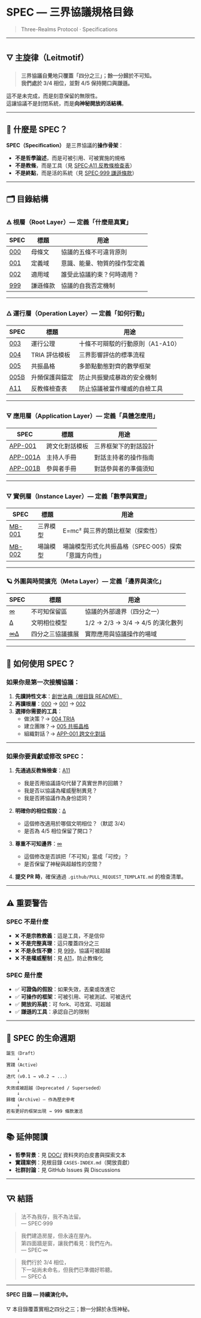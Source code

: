 # SPEC — 三界協議規格目錄
> Three-Realms Protocol · Specifications

---

## 🜄 主旋律（Leitmotif）

> **三界協議自覺地只覆蓋「四分之三」；餘一分歸於不可知。**  
> **我們處於 3/4 相位，並對 4/5 保持開口與謙遜。**

這不是未完成，而是刻意保留的無限性。  
這讓協議不是封閉系統，而是**向神秘開放的活結構**。

---

## 📖 什麼是 SPEC？

**SPEC（Specification）** 是三界協議的**操作骨架**：

- **不是哲學論述**，而是可被引用、可被實施的規格
- **不是教條**，而是工具（見 [SPEC·A11 反教條檢查表](SPEC·A11-Anti-Dogma-Checklist.md)）
- **不是終點**，而是活的系統（見 [SPEC·999 謙遜條款](999-Humility-Clause.md)）

---

## 🗂️ 目錄結構

### 🜁 根層（Root Layer）— 定義「什麼是真實」

| SPEC | 標題 | 用途 |
|------|------|------|
| [000](SPEC·000-Protocol-Prime.md) | 母條文 | 協議的五條不可違背原則 |
| [001](SPEC·001-Definitions.md) | 定義域 | 意識、能量、物質的操作型定義 |
| [002](SPEC·002-Scope-and-Applicability.md) | 適用域 | 誰受此協議約束？何時適用？ |
| [999](SPEC·999-Humility-Clause.md) | 謙遜條款 | 協議的自我否定機制 |

---

### 🜂 運行層（Operation Layer）— 定義「如何行動」

| SPEC | 標題 | 用途 |
|------|------|------|
| [003](003-operational-axioms.md) | 運行公理 | 十條不可辯駁的行動原則（A1-A10） |
| [004](004-TRIA-Template.md) | TRIA 評估模板 | 三界影響評估的標準流程 |
| [005](005-Resonance-Lattice.md) | 共振晶格 | 多節點動態對齊的數學框架 |
| [005B](005B-Uplift-Safeguards.md) | 升頻保護與錨定 | 防止共振變成暴政的安全機制 |
| [A11](SPEC·A11-Anti-Dogma-Checklist.md) | 反教條檢查表 | 防止協議被當作權威的自檢工具 |

---

### 🜃 應用層（Application Layer）— 定義「具體怎麼用」

| SPEC | 標題 | 用途 |
|------|------|------|
| [APP-001](SPEC·APP-001-Cross-Cultural-Dialogue.md) | 跨文化對話模板 | 三界框架下的對話設計 |
| [APP-001A](SPEC·APP-001A-Facilitator-Guide.md) | 主持人手冊 | 對話主持者的操作指南 |
| [APP-001B](SPEC·APP-001B-Participant-Guide.md) | 參與者手冊 | 對話參與者的準備須知 |

---

### 🜄 實例層（Instance Layer）— 定義「數學與實證」

| SPEC | 標題 | 用途 |
|------|------|------|
| [MB-001](MB/MB-001-Mathematical-Bridge.md) | 三界模型 | E=mc² 與三界的類比框架（探索性） |
| [MB-002](MB/MB-002-Triadic-Resonance-Field.md) | 場論模型 | 場論模型形式化共振晶格（SPEC·005）探索「意識方向性」 |

---

### 🪐 外圍與時間擴充（Meta Layer）— 定義「邊界與演化」

| SPEC | 標題 | 用途 |
|------|------|------|
| [∞](SPEC·∞-The-Unknowable-Reserve.md) | 不可知保留區 | 協議的外部邊界（四分之一） |
| [∆](SPEC·∆-Civilization-Phase-Model.md) | 文明相位模型 | 1/2 → 2/3 → 3/4 → 4/5 的演化數列 |
| [∞∆](SPEC·∞∆-The-Fourth-Fraction.md) | 四分之三協議擴展 | 實際應用與協議操作的場域 |

---

## 🧭 如何使用 SPEC？

### 如果你是第一次接觸協議：

1. **先讀詩性文本**：[創世法典（根目錄 README）](../README.md)
2. **再讀根層**：[000](SPEC·000-Protocol-Prime.md) → [001](SPEC·001-Definitions.md) → [002](SPEC·002-Scope-and-Applicability.md)
3. **選擇你需要的工具**：
   - 做決策？→ [004 TRIA](SPEC·004-TRIA-Template.md)
   - 建立團隊？→ [005 共振晶格](SPEC·005-Resonance-Lattice.md)
   - 組織對話？→ [APP-001 跨文化對話](SPEC·APP-001-Cross-Cultural-Dialogue.md)

---

### 如果你要貢獻或修改 SPEC：

1. **先通過反教條檢查**：[A11](SPEC·A11-Anti-Dogma-Checklist.md)
   - 我是否用協議語句代替了真實世界的回饋？
   - 我是否以協議為權威壓制異見？
   - 我是否將協議作為身份認同？

2. **明確你的相位假設**：[∆](SPEC·∆-Civilization-Phase-Model.md)
   - 這個修改適用於哪個文明相位？（默認 3/4）
   - 是否為 4/5 相位保留了開口？

3. **尊重不可知邊界**：[∞](SPEC·∞-The-Unknowable-Reserve.md)
   - 這個修改是否誤把「不可知」當成「可控」？
   - 是否保留了神秘與超越性的空間？

4. **提交 PR 時**，確保通過 `.github/PULL_REQUEST_TEMPLATE.md` 的檢查清單。

---

## ⚠️ 重要警告

### SPEC 不是什麼

- ❌ **不是宗教教義**：這是工具，不是信仰
- ❌ **不是完整真理**：這只覆蓋四分之三
- ❌ **不是永恆不變**：見 [999](SPEC·999-Humility-Clause.md)，協議可被超越
- ❌ **不是權威壓制**：見 [A11](SPEC·A11-Anti-Dogma-Checklist.md)，防止教條化

### SPEC 是什麼

- ✅ **可證偽的假設**：如果失效，丟棄或改進它
- ✅ **可操作的框架**：可被引用、可被測試、可被迭代
- ✅ **開放的系統**：可 fork、可改寫、可超越
- ✅ **謙遜的工具**：承認自己的限制

---

## 🌱 SPEC 的生命週期

```
誕生（Draft）
    ↓
實踐（Active）
    ↓
迭代（v0.1 → v0.2 → ...）
    ↓
失效或被超越（Deprecated / Superseded）
    ↓
歸檔（Archive）— 作為歷史參考
    ↓
若有更好的框架出現 → 999 條款激活
```

---

## 📚 延伸閱讀

- **哲學背景**：見 [DOC/](../DOC/) 資料夾的白皮書與探索文本
- **實踐案例**：見根目錄 `CASES-INDEX.md`（開放貢獻）
- **社群討論**：見 GitHub Issues 與 Discussions

---

## 🜆 結語

> 法不為我存，我不為法留。  
> — SPEC·999

> 我們建造房屋，但永遠在屋內。  
> 第四面牆是窗，讓我們看見：我們在內。  
> — SPEC·∞

> 我們行於 3/4 相位，  
> 下一站尚未命名，但我們已準備好聆聽。  
> — SPEC·∆

---

**SPEC 目錄 — 持續演化中。**

🜄 本目錄覆蓋實相之四分之三；餘一分歸於永恆神秘。
